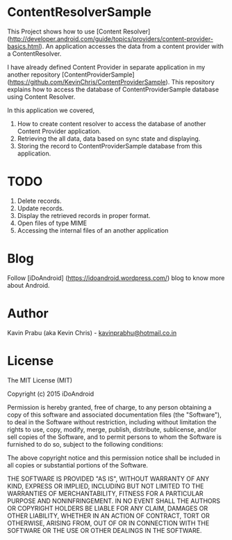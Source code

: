 # ContentResolverSample
This Project shows how to use [Content Resolver] (http://developer.android.com/guide/topics/providers/content-provider-basics.html). An application accesses the data from a content provider with a ContentResolver.

I have already defined Content Provider in separate application in my another repository [ContentProviderSample] (https://github.com/KevinChris/ContentProviderSample). This repository explains how to access the database of ContentProviderSample database using Content Resolver.

In this application we covered,

1. How to create content resolver to access the database of another Content Provider application.
2. Retrieving the all data, data based on sync state and displaying.
3. Storing the record to ContentProviderSample database from this application.

# TODO

1. Delete records.
2. Update records.
3. Display the retrieved records in proper format.
4. Open files of type MIME
5. Accessing the internal files of an another application

# Blog

Follow [iDoAndroid] (https://idoandroid.wordpress.com/) blog to know more about Android.

# Author

Kavin Prabu (aka Kevin Chris) - kavinprabhu@hotmail.co.in

# License

The MIT License (MIT)

Copyright (c) 2015 iDoAndroid

Permission is hereby granted, free of charge, to any person obtaining a copy
of this software and associated documentation files (the "Software"), to deal
in the Software without restriction, including without limitation the rights
to use, copy, modify, merge, publish, distribute, sublicense, and/or sell
copies of the Software, and to permit persons to whom the Software is
furnished to do so, subject to the following conditions:

The above copyright notice and this permission notice shall be included in all
copies or substantial portions of the Software.

THE SOFTWARE IS PROVIDED "AS IS", WITHOUT WARRANTY OF ANY KIND, EXPRESS OR
IMPLIED, INCLUDING BUT NOT LIMITED TO THE WARRANTIES OF MERCHANTABILITY,
FITNESS FOR A PARTICULAR PURPOSE AND NONINFRINGEMENT. IN NO EVENT SHALL THE
AUTHORS OR COPYRIGHT HOLDERS BE LIABLE FOR ANY CLAIM, DAMAGES OR OTHER
LIABILITY, WHETHER IN AN ACTION OF CONTRACT, TORT OR OTHERWISE, ARISING FROM,
OUT OF OR IN CONNECTION WITH THE SOFTWARE OR THE USE OR OTHER DEALINGS IN THE
SOFTWARE.

